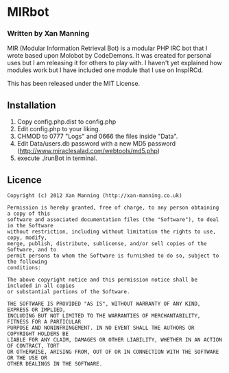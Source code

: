 MIRbot
=========

### Written by Xan Manning

MIR (Modular Information Retrieval Bot) is a modular PHP IRC bot that I wrote based upon Molobot by CodeDemons. It was created for personal uses but I am releasing it for others to play with. I haven't yet explained how modules work but I have included one module that I use on InspIRCd.

This has been released under the MIT License.


Installation
------------

1. Copy config.php.dist to config.php
2. Edit config.php to your liking.
3. CHMOD to 0777 "Logs" and 0666 the files inside "Data".
4. Edit Data/users.db password with a new MD5 password (http://www.miraclesalad.com/webtools/md5.php)
5. execute ./runBot in terminal.


Licence
-------

	Copyright (c) 2012 Xan Manning (http://xan-manning.co.uk)

	Permission is hereby granted, free of charge, to any person obtaining a copy of this 
	software and associated documentation files (the "Software"), to deal in the Software 
	without restriction, including without limitation the rights to use, copy, modify, 
	merge, publish, distribute, sublicense, and/or sell copies of the Software, and to 
	permit persons to whom the Software is furnished to do so, subject to the following 
	conditions:

	The above copyright notice and this permission notice shall be included in all copies
	or substantial portions of the Software.

	THE SOFTWARE IS PROVIDED "AS IS", WITHOUT WARRANTY OF ANY KIND, EXPRESS OR IMPLIED, 
	INCLUDING BUT NOT LIMITED TO THE WARRANTIES OF MERCHANTABILITY, FITNESS FOR A PARTICULAR 
	PURPOSE AND NONINFRINGEMENT. IN NO EVENT SHALL THE AUTHORS OR COPYRIGHT HOLDERS BE 
	LIABLE FOR ANY CLAIM, DAMAGES OR OTHER LIABILITY, WHETHER IN AN ACTION OF CONTRACT, TORT
	OR OTHERWISE, ARISING FROM, OUT OF OR IN CONNECTION WITH THE SOFTWARE OR THE USE OR 
	OTHER DEALINGS IN THE SOFTWARE.
